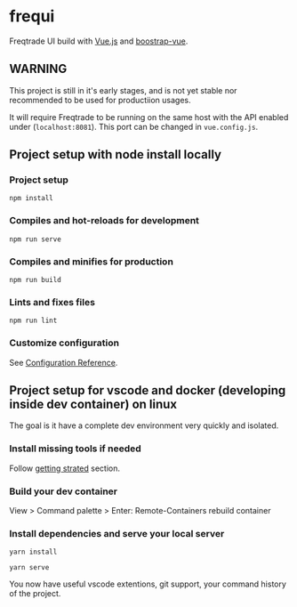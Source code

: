 # frequi

Freqtrade UI build with [Vue.js](https://vuejs.org/) and [boostrap-vue](https://bootstrap-vue.org/).

## WARNING

This project is still in it's early stages, and is not yet stable nor recommended to be used for productiion usages.

It will require Freqtrade to be running on the same host with the API enabled under (`localhost:8081`). This port can be changed in `vue.config.js`.

## Project setup with node install locally

### Project setup

```
npm install
```

### Compiles and hot-reloads for development

```
npm run serve
```

### Compiles and minifies for production

```
npm run build
```

### Lints and fixes files

```
npm run lint
```

### Customize configuration
See [Configuration Reference](https://cli.vuejs.org/config/).

## Project setup for vscode and docker (developing inside dev container) on linux

The goal is it have a complete dev environment very quickly and isolated.

### Install missing tools if needed

Follow [getting strated](https://code.visualstudio.com/docs/remote/containers#_getting-started) section.

### Build your dev container

View > Command palette > Enter: Remote-Containers rebuild container

### Install dependencies and serve your local server

```
yarn install
```

```
yarn serve
```

You now have useful vscode extentions, git support, your command history of the project.
